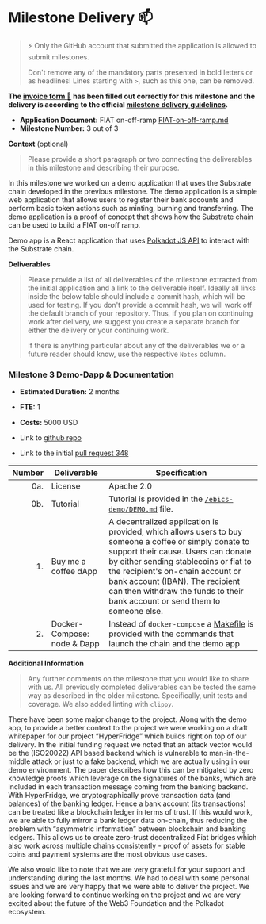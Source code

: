 # Milestone Delivery :mailbox:

> ⚡ Only the GitHub account that submitted the application is allowed to submit milestones. 
> 
> Don't remove any of the mandatory parts presented in bold letters or as headlines! Lines starting with `>`, such as this one, can be removed.

**The [invoice form :pencil:](https://docs.google.com/forms/d/e/1FAIpQLSfmNYaoCgrxyhzgoKQ0ynQvnNRoTmgApz9NrMp-hd8mhIiO0A/viewform) has been filled out correctly for this milestone and the delivery is according to the official [milestone delivery guidelines](https://github.com/w3f/Grants-Program/blob/master/docs/milestone-deliverables-guidelines.md).**  

* **Application Document:** FIAT on-off-ramp [FIAT-on-off-ramp.md](https://github.com/w3f/Open-Grants-Program/blob/master/applications/FIAT-on-off-ramp.md)
* **Milestone Number:** 3 out of 3

**Context** (optional)
> Please provide a short paragraph or two connecting the deliverables in this milestone and describing their purpose.

In this milestone we worked on a demo application that uses the Substrate chain developed in the previous milestone. The demo application is a simple web application that allows users to register their bank accounts and perform basic token actions such as minting, burning and transferring. The demo application is a proof of concept that shows how the Substrate chain can be used to build a FIAT on-off ramp. 

Demo app is a React application that uses [Polkadot JS API](https://polkadot.js.org/docs/api/start/) to interact with the Substrate chain.

**Deliverables**
> Please provide a list of all deliverables of the milestone extracted from the initial application and a link to the deliverable itself. Ideally all links inside the below table should include a commit hash, which will be used for testing. If you don't provide a commit hash, we will work off the default branch of your repository. Thus, if you plan on continuing work after delivery, we suggest you create a separate branch for either the delivery or your continuing work. 
> 
> If there is anything particular about any of the deliverables we or a future reader should know, use the respective `Notes` column.

### Milestone 3 Demo-Dapp & Documentation

* **Estimated Duration:** 2 months
* **FTE:**  1
* **Costs:** 5000 USD

* Link to [github repo](https://github.com/element36-io/ocw-ebics)
* Link to the initial [pull request 348](https://github.com/w3f/Open-Grants-Program/pull/348)


| Number | Deliverable | Specification |
| -----: | ----------- | ------------- |
| 0a. | License | Apache 2.0  |
| 0b. | Tutorial | Tutorial is provided in the [`/ebics-demo/DEMO.md`](https://github.com/element36-io/ocw-ebics/blob/main/ebics-demo/DEMO.md) file. |
| 1. | Buy me a coffee dApp | A decentralized application is provided, which allows users to buy someone a coffee or simply donate to support their cause. Users can donate by either sending stablecoins or fiat to the recipient's on-chain account or bank account (IBAN). The recipient can then withdraw the funds to their bank account or send them to someone else. |
| 2. | Docker-Compose: node & Dapp | Instead of `docker-compose` a [Makefile](https://github.com/element36-io/ocw-ebics/blob/main/Makefile) is provided with the commands that launch the chain and the demo app |

**Additional Information**
> Any further comments on the milestone that you would like to share with us.
All previously completed deliverables can be tested the same way as described in the older milestone. Specifically, unit tests and coverage. We also added linting with `clippy`.

There have been some major change to the project. Along with the demo app, to provide a better context to the project we were working on a draft whitepaper for our project “HyperFridge” which builds right on top of our delivery. In the initial funding request we noted that an attack vector would be the (ISO20022) API based backend which is vulnerable to man-in-the-middle attack or just to a fake backend, which we are actually using in our demo environment. The paper describes how this can be mitigated by zero knowledge proofs which leverage on the signatures of the banks, which are included in each transaction message coming from the banking backend. With HyperFridge, we cryptographically prove transaction data (and balances) of the banking ledger.  Hence a bank account (its transactions) can be treated like a blockchain ledger in terms of trust. If this would work, we are able to fully mirror a bank ledger data  on-chain, thus reducing the problem with “asymmetric information” between blockchain and banking ledgers. This allows us to create zero-trust decentralized Fiat bridges which also work across multiple chains consistently - proof of assets for stable coins and payment systems are  the most obvious use cases.  

We also would like to note that we are very grateful for your support and understanding during the last months. We had to deal with some personal issues and we are very happy that we were able to deliver the project. We are looking forward to continue working on the project and we are very excited about the future of the Web3 Foundation and the Polkadot ecosystem.
